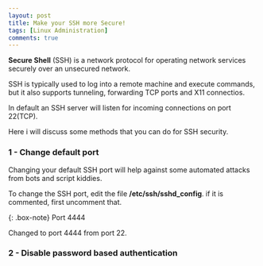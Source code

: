 ```yaml
---
layout: post
title: Make your SSH more Secure!
tags: [Linux Administration]
comments: true
---
```


**Secure Shell** (SSH) is a network protocol for operating network services securely over an unsecured network. 

SSH is typically used to log into a remote machine and execute commands, but it also supports tunneling, forwarding TCP ports and X11 connectios.

In default an SSH server will listen for incoming connections on port 22(TCP).

Here i will discuss some methods that you can do for SSH security.


### 1 - Change default port

Changing your default SSH port will help against some automated attacks from bots and script kiddies.

To change the SSH port, edit the file **/etc/ssh/sshd_config**. if it is commented, first uncomment that.

{: .box-note}
Port 4444

Changed to port 4444 from port 22.


### 2 - Disable password based authentication

 








